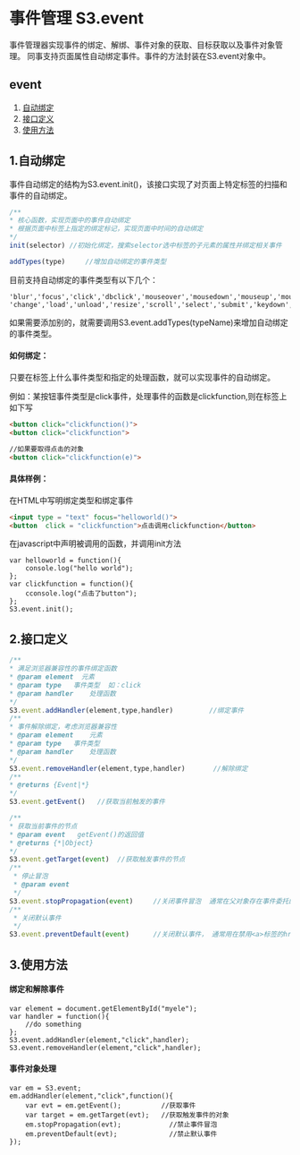 # 事件管理 S3.event

事件管理器实现事件的绑定、解绑、事件对象的获取、目标获取以及事件对象管理。
同事支持页面属性自动绑定事件。事件的方法封装在S3.event对象中。

## event
1. [自动绑定](#1)
2. [接口定义](#2)
3. [使用方法](#3)

## 1.自动绑定
事件自动绑定的结构为S3.event.init()，该接口实现了对页面上特定标签的扫描和事件的自动绑定。

```javascript
/**
* 核心函数，实现页面中的事件自动绑定
* 根据页面中标签上指定的绑定标记，实现页面中时间的自动绑定
*/
init(selector) //初始化绑定，搜索selector选中标签的子元素的属性并绑定相关事件

addTypes(type)     //增加自动绑定的事件类型
```
目前支持自动绑定的事件类型有以下几个：
```
'blur','focus','click','dbclick','mouseover','mousedown','mouseup','mousemove','mouseout','mouseenter','mouseleave',
'change','load','unload','resize','scroll','select','submit','keydown','keypress','keyup','error'
```
如果需要添加别的，就需要调用S3.event.addTypes(typeName)来增加自动绑定的事件类型。

#### 如何绑定：

只要在标签上什么事件类型和指定的处理函数，就可以实现事件的自动绑定。

例如：某按钮事件类型是click事件，处理事件的函数是clickfunction,则在标签上如下写
```html
<button click="clickfunction()">
<button click="clickfunction">

//如果要取得点击的对象
<button click="clickfunction(e)">
```

#### 具体样例：
在HTML中写明绑定类型和绑定事件
```html
<input type = "text" focus="helloworld()">
<button  click = "clickfunction">点击调用clickfunction</button>
```

在javascript中声明被调用的函数，并调用init方法
```
var helloworld = function(){
    console.log("hello world");
};
var clickfunction = function(){
    cconsole.log("点击了button");
};
S3.event.init();
```

## 2.接口定义
```javascript
/**
* 满足浏览器兼容性的事件绑定函数
* @param element  元素
* @param type   事件类型  如：click
* @param handler    处理函数
*/
S3.event.addHandler(element,type,handler)         //绑定事件
/**
* 事件解除绑定，考虑浏览器兼容性
* @param element    元素
* @param type   事件类型
* @param handler    处理函数
*/
S3.event.removeHandler(element,type,handler)       //解除绑定
/**
* @returns {Event|*}
*/
S3.event.getEvent()   //获取当前触发的事件

/**
* 获取当前事件的节点
* @param event   getEvent()的返回值
* @returns {*|Object}
*/
S3.event.getTarget(event)  //获取触发事件的节点
/**
 * 停止冒泡
 * @param event
 */
S3.event.stopPropagation(event)     //关闭事件冒泡  通常在父对象存在事件委托的时候使用
/**
 * 关闭默认事件
 */
S3.event.preventDefault(event)      //关闭默认事件， 通常用在禁用<a>标签的href跳转
```
## 3.使用方法

#### 绑定和解除事件
```
var element = document.getElementById("myele");
var handler = function(){
    //do something
};
S3.event.addHandler(element,"click",handler);
S3.event.removeHandler(element,"click",handler);
```
#### 事件对象处理
```
var em = S3.event;
em.addHandler(element,"click",function(){
    var evt = em.getEvent();          //获取事件
    var target = em.getTarget(evt);   //获取触发事件的对象
    em.stopPropagation(evt);            //禁止事件冒泡
    em.preventDefault(evt);             //禁止默认事件
});
```